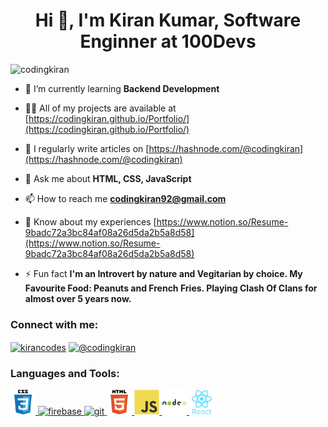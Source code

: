 <h1 align="center">Hi 👋, I'm Kiran Kumar, Software Enginner at 100Devs</h1>


<p align="left"> <img src="https://komarev.com/ghpvc/?username=codingkiran&label=Profile%20views&color=0e75b6&style=flat" alt="codingkiran" /> </p>

- 🌱 I’m currently learning **Backend Development**

- 👨‍💻 All of my projects are available at [https://codingkiran.github.io/Portfolio/](https://codingkiran.github.io/Portfolio/)

- 📝 I regularly write articles on [https://hashnode.com/@codingkiran](https://hashnode.com/@codingkiran)

- 💬 Ask me about **HTML, CSS, JavaScript**

- 📫 How to reach me **codingkiran92@gmail.com**

- 📄 Know about my experiences [https://www.notion.so/Resume-9badc72a3bc84af08a26d5da2b5a8d58](https://www.notion.so/Resume-9badc72a3bc84af08a26d5da2b5a8d58)

- ⚡ Fun fact **I'm an Introvert by nature and Vegitarian by choice. My Favourite Food: Peanuts and French Fries. Playing Clash Of Clans for almost over 5 years now.**

<h3 align="left">Connect with me:</h3>
<p align="left">
<a href="https://twitter.com/kirancodes" target="blank"><img align="center" src="https://raw.githubusercontent.com/rahuldkjain/github-profile-readme-generator/master/src/images/icons/Social/twitter.svg" alt="kirancodes" height="30" width="40" /></a>
<a href="https://hashnode.com/@codingkiran" target="blank"><img align="center" src="https://raw.githubusercontent.com/rahuldkjain/github-profile-readme-generator/master/src/images/icons/Social/hashnode.svg" alt="@codingkiran" height="30" width="40" /></a>
</p>

<h3 align="left">Languages and Tools:</h3>
<p align="left"> <a href="https://www.w3schools.com/css/" target="_blank" rel="noreferrer"> <img src="https://raw.githubusercontent.com/devicons/devicon/master/icons/css3/css3-original-wordmark.svg" alt="css3" width="40" height="40"/> </a> <a href="https://firebase.google.com/" target="_blank" rel="noreferrer"> <img src="https://www.vectorlogo.zone/logos/firebase/firebase-icon.svg" alt="firebase" width="40" height="40"/> </a> <a href="https://git-scm.com/" target="_blank" rel="noreferrer"> <img src="https://www.vectorlogo.zone/logos/git-scm/git-scm-icon.svg" alt="git" width="40" height="40"/> </a> <a href="https://www.w3.org/html/" target="_blank" rel="noreferrer"> <img src="https://raw.githubusercontent.com/devicons/devicon/master/icons/html5/html5-original-wordmark.svg" alt="html5" width="40" height="40"/> </a> <a href="https://developer.mozilla.org/en-US/docs/Web/JavaScript" target="_blank" rel="noreferrer"> <img src="https://raw.githubusercontent.com/devicons/devicon/master/icons/javascript/javascript-original.svg" alt="javascript" width="40" height="40"/> </a> <a href="https://nodejs.org" target="_blank" rel="noreferrer"> <img src="https://raw.githubusercontent.com/devicons/devicon/master/icons/nodejs/nodejs-original-wordmark.svg" alt="nodejs" width="40" height="40"/> </a> <a href="https://reactjs.org/" target="_blank" rel="noreferrer"> <img src="https://raw.githubusercontent.com/devicons/devicon/master/icons/react/react-original-wordmark.svg" alt="react" width="40" height="40"/> </a> </p>

